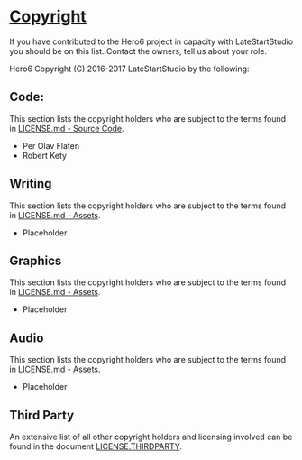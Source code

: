 # [Copyright](https://github.com/LateStartStudio/Hero6/blob/master/docs/COPYRIGHT.md)

If you have contributed to the Hero6 project in capacity with LateStartStudio you should be on
this list. Contact the owners, tell us about your role.

Hero6
Copyright (C) 2016-2017 LateStartStudio by the following:

## Code:

This section lists the copyright holders who are subject to the terms found in [LICENSE.md - Source Code](https://github.com/LateStartStudio/Hero6/blob/master/docs/LICENSE.md#source-code).

* Per Olav Flaten
* Robert Kety

## Writing

This section lists the copyright holders who are subject to the terms found in [LICENSE.md - Assets](https://github.com/LateStartStudio/Hero6/blob/master/docs/LICENSE.md#assets).

* Placeholder

## Graphics

This section lists the copyright holders who are subject to the terms found in [LICENSE.md - Assets](https://github.com/LateStartStudio/Hero6/blob/master/docs/LICENSE.md#assets).

* Placeholder

## Audio

This section lists the copyright holders who are subject to the terms found in [LICENSE.md - Assets](https://github.com/LateStartStudio/Hero6/blob/master/docs/LICENSE.md#assets).

* Placeholder

## Third Party

An extensive list of all other copyright holders and licensing involved can be found in the document [LICENSE.THIRDPARTY](https://github.com/LateStartStudio/Hero6/blob/master/docs/LICENSE.THIRDPARTY.md).
